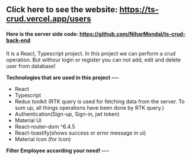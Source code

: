 ## Click here to see the website: https://ts-crud.vercel.app/users

#### Here is the server side code: https://github.com/NiharMondal/ts-crud-back-end

It is a React, Typescript project. In this project we can perform a crud operation. But withour login or register you can not add, edit and delete user from database!

**Technologies that are used in this project ---**

- React
- Typescript
- Redux toolkit (RTK query is used for fetching data from the server. To sum up, all things operations have been done by RTK query.)
- Authentication(Sign-up, Sign-in, jwt token)
- Material UI
- React-router-dom ^6.4.5
- React-toastify(shows success or error message in ui)
- Material Icon (for Icon)

**Filter Employee according your need! ---**
